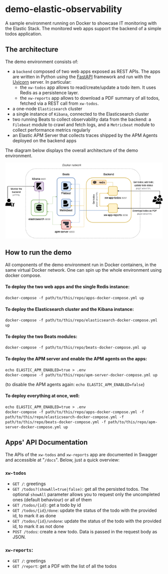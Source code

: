 # demo-elastic-observability
A sample environment running on Docker to showcase IT monitoring with the Elastic Stack. The monitored web apps support the backend of a simple todos application.

## The architecture
The demo environment consists of:
- a `backend` composed of two web apps exposed as REST APIs. The apps are written in Python using the [FastAPI](https://fastapi.tiangolo.com/) framework and run with the [Uvicorn](https://www.uvicorn.org/) server. In particular:
    - the `xw-todos` app allows to read/create/update a todo item. It uses Redis as a persistence layer.
    - the `xw-reports` app allows to download a PDF summary of all todos, fetched via a REST call from `xw-todos`.
- a one-node `Elasticsearch` cluster
- a single instance of `Kibana`, connected to the Elasticsearch cluster
- two running Beats to collect observability data from the backend: a `Filebeat` module to crawl and fetch logs, and a `Metricbeat` module to collect performance metrics regularly
- an Elastic APM Server that collects traces shipped by the APM Agents deployed on the backend apps 

The diagram below displays the overall architecture of the demo environment.

![Architecture Diagram](./docs/demo-observability-elastic-with-apm-diagram.png)

## How to run the demo
All components of the demo environment run in Docker containers, in the same virtual Docker network. One can spin up the whole environment using docker compose.

#### To deploy the two web apps and the single Redis instance: 
```
docker-compose -f path/to/this/repo/apps-docker-compose.yml up
```

#### To deploy the Elasticsearch cluster and the Kibana instance:
```
docker-compose -f path/to/this/repo/elasticsearch-docker-compose.yml up
```

#### To deploy the two Beats modules:
```
docker-compose -f path/to/this/repo/beats-docker-compose.yml up
```

#### To deploy the APM server and enable the APM agents on the apps:
```
echo ELASTIC_APM_ENABLED=true > .env
docker-compose -f path/to/this/repo/apm-server-docker-compose.yml up
```
(to disable the APM agents again: ```echo ELASTIC_APM_ENABLED=false```)

#### To deploy everything at once, well:
```
echo ELASTIC_APM_ENABLED=true > .env
docker-compose -f path/to/this/repo/apps-docker-compose.yml -f path/to/this/repo/elasticsearch-docker-compose.yml -f path/to/this/repo/beats-docker-compose.yml -f path/to/this/repo/apm-server-docker-compose.yml up
```

## Apps' API Documentation
The APIs of the `xw-todos` and `xw-reports` app are documented in Swagger and accessible at "`/docs`". Below, just a quick overview:

### `xw-todos`
- `GET /`: greetings
- `GET /todos?(showAll=true|false)`: get all the persisted todos. The optional `showAll` parameter allows you to request only the uncompleted ones (default behaviour) or all of them
- `GET /todos/{id}`: get a todo by id
- `GET /todos/{id}/done`: update the status of the todo with the provided id, to mark it as done
- `GET /todos/{id}/undone`: update the status of the todo with the provided id, to mark it as not done
- `POST /todos`: create a new todo. Data is passed in the request body as JSON. 

### `xw-reports`:
- `GET /`: greetings
- `GET /report`: get a PDF with the list of all the todos